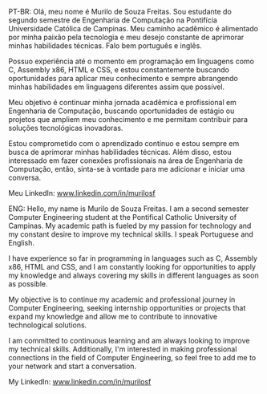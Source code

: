 PT-BR:
Olá, meu nome é Murilo de Souza Freitas.
Sou estudante do segundo semestre de Engenharia de Computação na Pontifícia Universidade Católica de Campinas. Meu caminho acadêmico é alimentado por minha paixão pela tecnologia e meu desejo constante de aprimorar minhas habilidades técnicas. Falo bem português e inglês.

Possuo experiência até o momento em programação em linguagens como C, Assembly x86, HTML e CSS, e estou constantemente buscando oportunidades para aplicar meu conhecimento e sempre abrangendo minhas habilidades em linguagens diferentes assim que possível.

Meu objetivo é continuar minha jornada acadêmica e profissional em Engenharia de Computação, buscando oportunidades de estágio ou projetos que ampliem meu conhecimento e me permitam contribuir para soluções tecnológicas inovadoras.

Estou comprometido com o aprendizado contínuo e estou sempre em busca de aprimorar minhas habilidades técnicas. Além disso, estou interessado em fazer conexões profissionais na área de Engenharia de Computação, então, sinta-se à vontade para me adicionar e iniciar uma conversa.

Meu LinkedIn: www.linkedin.com/in/murilosf


ENG:
Hello, my name is Murilo de Souza Freitas.
I am a second semester Computer Engineering student at the Pontifical Catholic University of Campinas. My academic path is fueled by my passion for technology and my constant desire to improve my technical skills. I speak Portuguese and English.

I have experience so far in programming in languages such as C, Assembly x86, HTML and CSS, and I am constantly looking for opportunities to apply my knowledge and always covering my skills in different languages as soon as possible.

My objective is to continue my academic and professional journey in Computer Engineering, seeking internship opportunities or projects that expand my knowledge and allow me to contribute to innovative technological solutions.

I am committed to continuous learning and am always looking to improve my technical skills. Additionally, I'm interested in making professional connections in the field of Computer Engineering, so feel free to add me to your network and start a conversation.

My LinkedIn: www.linkedin.com/in/murilosf
